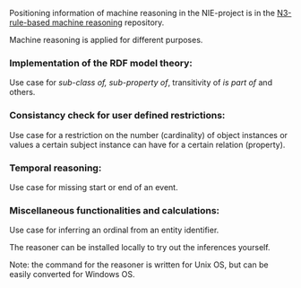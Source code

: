 Positioning information of machine reasoning in the NIE-project is in the [N3-rule-based machine reasoning](https://github.com/nie-ine/N3-rule-based_machine-reasoning) repository.


Machine reasoning is applied for different purposes.

### Implementation of the RDF model theory:
Use case for *sub-class of, sub-property of*, transitivity of *is part of* and others.

### Consistancy check for user defined restrictions:
Use case for a restriction on the number (cardinality) of object instances or values a certain subject instance can have for a certain relation (property).

### Temporal reasoning:
Use case for missing start or end of an event.

### Miscellaneous functionalities and calculations:
Use case for inferring an ordinal from an entity identifier.


The reasoner can be installed locally to try out the inferences yourself.

Note: the command for the reasoner is written for Unix OS, but can be easily converted for Windows OS.
